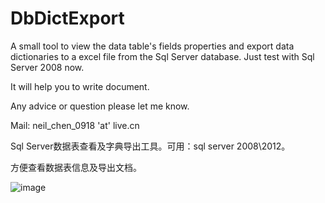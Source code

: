 DbDictExport
============


A small tool to view the data table's fields properties and export data dictionaries to a excel file from the Sql Server database. 
Just test with Sql Server 2008 now.

It will help you to write document.

Any advice or question please let me know.

Mail: neil_chen_0918 'at' live.cn

Sql Server数据表查看及字典导出工具。可用：sql server 2008\2012。

方便查看数据表信息及导出文档。

![image](https://raw.githubusercontent.com/NeilQ/DbDictExport/master/screenshot.jpg)
